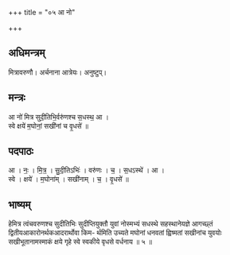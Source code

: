 +++
title = "०५ आ नो"

+++
## अधिमन्त्रम्
मित्रावरुणौ। अर्चनाना आत्रेयः। अनुष्टुप्।

## मन्त्रः
आ नो॑ मित्र सुदी॒तिभि॒र्वरु॑णश्च स॒धस्थ॒ आ ।  
स्वे क्षये॑ म॒घोनां॒ सखी॑नां च वृ॒धसे॑ ॥

## पदपाठः
आ । नः॒ । मि॒त्र॒ । सु॒दी॒तिऽभिः॑ । वरु॑णः । च॒ । स॒धऽस्थे॑ । आ ।  
स्वे । क्षये॑ । म॒घोना॑म् । सखी॑नाम् । च॒ । वृ॒धसे॑ ॥

## भाष्यम्
हेमित्र त्वंचवरुणश्च सुदीतिभिः सुदीप्तियुक्तौ युवां नोस्मभ्यं सधस्थे सहस्थानेयज्ञे आगच्छ्तं द्वितीयआकारोनर्थकआदरार्थोवा किम- र्थमिति उच्यते मघोनां धनवतां ह्विष्मतां सखीनांच युवयोः सखीभूतानामस्माकं क्षये गृहे स्वे स्वकीये वृधसे वर्धनाय ॥ ५ ॥